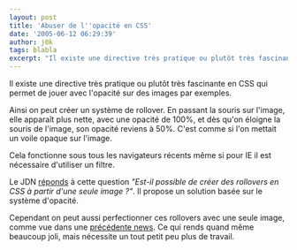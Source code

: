 ```yaml
---
layout: post
title: 'Abuser de l''opacité en CSS'
date: '2005-06-12 06:29:39'
author: j0k
tags: blabla
excerpt: "Il existe une directive très pratique ou plutôt très fascinante en CSS qui permet de jouer avec l'opacité sur des images par exemples.     \nAinsi on peut créer un système de rollover. En passant la souris sur l'image, elle apparaît plus nette, avec une opacité de 100%, et dès qu'on éloigne la souris de l'image, son opacité reviens à 50%. C'est comme si l'on      …"
---
```


Il existe une directive très pratique ou plutôt très fascinante en CSS qui permet de jouer avec l'opacité sur des images par exemples.

Ainsi on peut créer un système de rollover. En passant la souris sur l'image, elle apparaît plus nette, avec une opacité de 100%, et dès qu'on éloigne la souris de l'image, son opacité reviens à 50%. C'est comme si l'on mettait un voile opaque sur l'image.

Cela fonctionne sous tous les navigateurs récents même si pour IE il est nécessaire d'utiliser un filtre.

Le JDN [réponds](http://developpeur.journaldunet.com/tutoriel/css/050606-css-rollover-opacity.shtml) à cette question *"Est-il possible de créer des rollovers en CSS à partir d'une seule image ?"*.   Il propose un solution basée sur le système d'opacité.

Cependant on peut aussi perfectionner ces rollovers avec une seule image, comme vue dans une [précédente news](http://www.j0k3r.net/news-un-rollover-avec-une-seule-image-341.html). Ce qui rends quand même beaucoup joli, mais nécessite un tout petit peu plus de travail.

